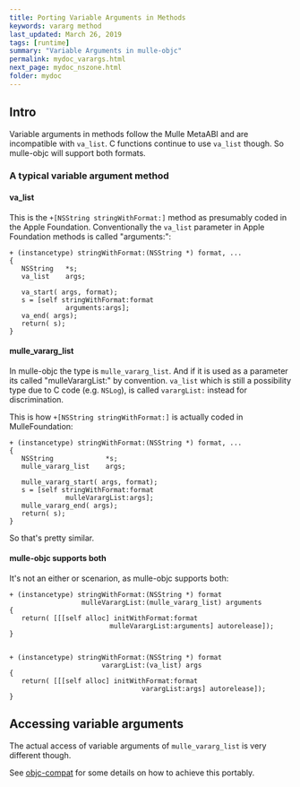 ```yaml
---
title: Porting Variable Arguments in Methods
keywords: vararg method
last_updated: March 26, 2019
tags: [runtime]
summary: "Variable Arguments in mulle-objc"
permalink: mydoc_varargs.html
next_page: mydoc_nszone.html
folder: mydoc
---
```


## Intro

Variable arguments in methods follow the Mulle MetaABI and are incompatible
with `va_list`. C functions continue to use `va_list` though. So mulle-objc
will support both formats.

### A typical variable argument method


#### va_list

This is the `+[NSString stringWithFormat:]` method as presumably coded in the
Apple Foundation. Conventionally the `va_list` parameter in Apple Foundation
methods is called "arguments:":


``` objc
+ (instancetype) stringWithFormat:(NSString *) format, ...
{
   NSString   *s;
   va_list    args;

   va_start( args, format);
   s = [self stringWithFormat:format
              arguments:args];
   va_end( args);
   return( s);
}
```


#### mulle_vararg_list


In mulle-objc the type is `mulle_vararg_list`. And if it is used as a
parameter its called "mulleVarargList:" by convention. `va_list` which is still
a possibility type due to C code (e.g. `NSLog`), is called  `varargList:`
instead for discrimination.

This is how `+[NSString stringWithFormat:]` is actually coded in
MulleFoundation:

``` objc
+ (instancetype) stringWithFormat:(NSString *) format, ...
{
   NSString             *s;
   mulle_vararg_list    args;

   mulle_vararg_start( args, format);
   s = [self stringWithFormat:format
              mulleVarargList:args];
   mulle_vararg_end( args);
   return( s);
}
```

So that's pretty similar.


#### mulle-objc supports both

It's not an either or scenarion, as mulle-objc supports both:

``` objc
+ (instancetype) stringWithFormat:(NSString *) format
                  mulleVarargList:(mulle_vararg_list) arguments
{
   return( [[[self alloc] initWithFormat:format
                         mulleVarargList:arguments] autorelease]);
}


+ (instancetype) stringWithFormat:(NSString *) format
                       varargList:(va_list) args
{
   return( [[[self alloc] initWithFormat:format
                                 varargList:args] autorelease]);
}
```


## Accessing variable arguments


The actual access of variable arguments of `mulle_vararg_list` is very
different though.

See [objc-compat](https://github.com/MulleFoundation/objc-compat) for some
details on how to achieve this portably.
